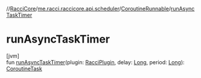 //[RacciCore](../../../index.md)/[me.racci.raccicore.api.scheduler](../index.md)/[CoroutineRunnable](index.md)/[runAsyncTaskTimer](run-async-task-timer.md)

# runAsyncTaskTimer

[jvm]\
fun [runAsyncTaskTimer](run-async-task-timer.md)(plugin: [RacciPlugin](../../me.racci.raccicore.api.plugin/-racci-plugin/index.md), delay: [Long](https://kotlinlang.org/api/latest/jvm/stdlib/kotlin/-long/index.html),
period: [Long](https://kotlinlang.org/api/latest/jvm/stdlib/kotlin/-long/index.html)): [CoroutineTask](../-coroutine-task/index.md)
